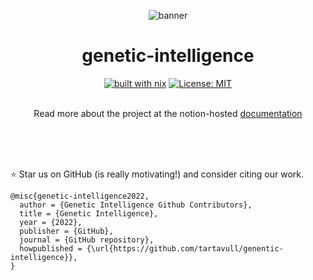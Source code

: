 <div align="center">

![banner](https://user-images.githubusercontent.com/4648166/200148655-0f1f7e16-77e5-464d-b40e-39bd6d01c0de.png)

# genetic-intelligence

[![built with nix](https://img.shields.io/badge/built%20with-nix-blue)](https://builtwithnix.org)
[![License: MIT](https://img.shields.io/badge/License-MIT-yellow.svg)](https://opensource.org/licenses/MIT)
<br>
<br>

Read more about the project at the notion-hosted [documentation](https://tartavull.notion.site/Genetic-Intelligence-f5e7441404024efcb76fd01dd703c196)

<div align="left">

<br>
<br>
<br>

:star: Star us on GitHub (is really motivating!) and consider citing our work.

```
@misc{genetic-intelligence2022,
  author = {Genetic Intelligence Github Contributors},
  title = {Genetic Intelligence},
  year = {2022},
  publisher = {GitHub},
  journal = {GitHub repository},
  howpublished = {\url{https://github.com/tartavull/genentic-intelligence}},
}
```
